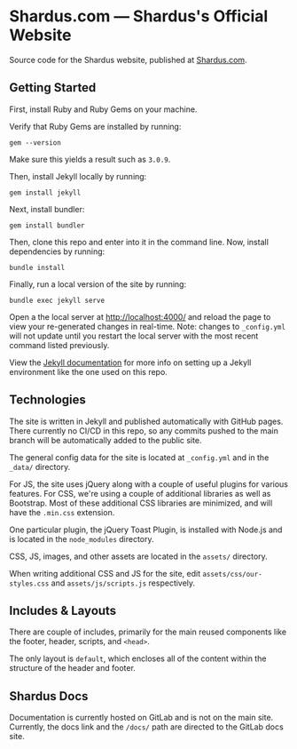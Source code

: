 # Shardus.com — Shardus's Official Website

Source code for the Shardus website, published at [Shardus.com](https://shardus.com/).

## Getting Started

First, install Ruby and Ruby Gems on your machine.

Verify that Ruby Gems are installed by running:

```
gem --version
```

Make sure this yields a result such as `3.0.9`.

Then, install Jekyll locally by running:

```
gem install jekyll
```

Next, install bundler:

```
gem install bundler
```

Then, clone this repo and enter into it in the command line. Now, install dependencies by running:

```
bundle install
```

Finally, run a local version of the site by running:

```
bundle exec jekyll serve
```

Open a the local server at [http://localhost:4000/](http://localhost:4000/) and reload the page to view your re-generated changes in real-time. Note: changes to `_config.yml` will not update until you restart the local server with the most recent command listed previously.

View the [Jekyll documentation](https://jekyllrb.com/) for more info on setting up a Jekyll environment like the one used on this repo.

## Technologies

The site is written in Jekyll and published automatically with GitHub pages. There currently no CI/CD in this repo, so any commits pushed to the main branch will be automatically added to the public site.

The general config data for the site is located at `_config.yml` and in the `_data/` directory.

For JS, the site uses jQuery along with a couple of useful plugins for various features. For CSS, we're using a couple of additional libraries as well as Bootstrap. Most of these additional CSS libraries are minimized, and will have the `.min.css` extension.

One particular plugin, the jQuery Toast Plugin, is installed with Node.js and is located in the `node_modules` directory.

CSS, JS, images, and other assets are located in the `assets/` directory.

When writing additional CSS and JS for the site, edit `assets/css/our-styles.css` and `assets/js/scripts.js` respectively.

## Includes & Layouts

There are couple of includes, primarily for the main reused components like the footer, header, scripts, and `<head>`.

The only layout is `default`, which encloses all of the content within the structure of the header and footer.

## Shardus Docs

Documentation is currently hosted on GitLab and is not on the main site. Currently, the docs link and the `/docs/` path are directed to the GitLab docs site.
